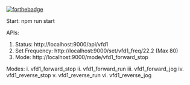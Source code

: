 [![forthebadge](https://forthebadge.com/images/badges/built-with-swag.svg)]()


Start: npm run start

APIs:
1. Status: http://localhost:9000/api/vfd1
2. Set Frequency: http://localhost:9000/set/vfd1_freq/22.2 (Max 80)
3. Mode: http://localhost:9000/mode/vfd1_forward_stop

Modes:
    i. vfd1_forward_stop
    ii. vfd1_forward_run
    iii. vfd1_forward_jog
    iv. vfd1_reverse_stop
    v. vfd1_reverse_run
    vi. vfd1_reverse_jog